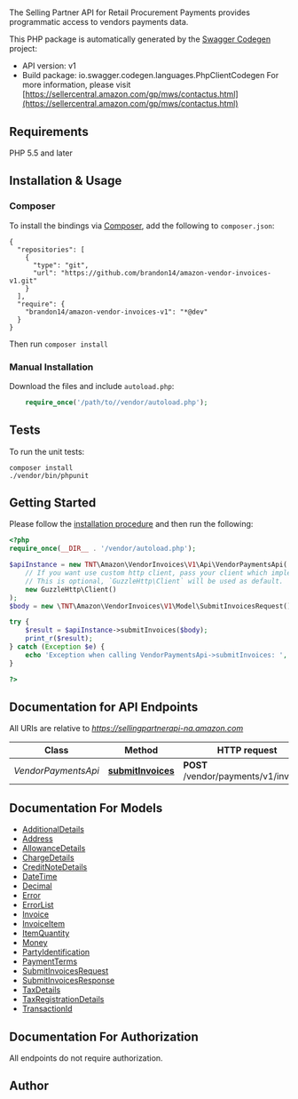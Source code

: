 # 
The Selling Partner API for Retail Procurement Payments provides programmatic access to vendors payments data.

This PHP package is automatically generated by the [Swagger Codegen](https://github.com/swagger-api/swagger-codegen) project:

- API version: v1
- Build package: io.swagger.codegen.languages.PhpClientCodegen
For more information, please visit [https://sellercentral.amazon.com/gp/mws/contactus.html](https://sellercentral.amazon.com/gp/mws/contactus.html)

## Requirements

PHP 5.5 and later

## Installation & Usage
### Composer

To install the bindings via [Composer](http://getcomposer.org/), add the following to `composer.json`:

```
{
  "repositories": [
    {
      "type": "git",
      "url": "https://github.com/brandon14/amazon-vendor-invoices-v1.git"
    }
  ],
  "require": {
    "brandon14/amazon-vendor-invoices-v1": "*@dev"
  }
}
```

Then run `composer install`

### Manual Installation

Download the files and include `autoload.php`:

```php
    require_once('/path/to//vendor/autoload.php');
```

## Tests

To run the unit tests:

```
composer install
./vendor/bin/phpunit
```

## Getting Started

Please follow the [installation procedure](#installation--usage) and then run the following:

```php
<?php
require_once(__DIR__ . '/vendor/autoload.php');

$apiInstance = new TNT\Amazon\VendorInvoices\V1\Api\VendorPaymentsApi(
    // If you want use custom http client, pass your client which implements `GuzzleHttp\ClientInterface`.
    // This is optional, `GuzzleHttp\Client` will be used as default.
    new GuzzleHttp\Client()
);
$body = new \TNT\Amazon\VendorInvoices\V1\Model\SubmitInvoicesRequest(); // \TNT\Amazon\VendorInvoices\V1\Model\SubmitInvoicesRequest | 

try {
    $result = $apiInstance->submitInvoices($body);
    print_r($result);
} catch (Exception $e) {
    echo 'Exception when calling VendorPaymentsApi->submitInvoices: ', $e->getMessage(), PHP_EOL;
}

?>
```

## Documentation for API Endpoints

All URIs are relative to *https://sellingpartnerapi-na.amazon.com*

Class | Method | HTTP request | Description
------------ | ------------- | ------------- | -------------
*VendorPaymentsApi* | [**submitInvoices**](docs/Api/VendorPaymentsApi.md#submitinvoices) | **POST** /vendor/payments/v1/invoices | 


## Documentation For Models

 - [AdditionalDetails](docs/Model/AdditionalDetails.md)
 - [Address](docs/Model/Address.md)
 - [AllowanceDetails](docs/Model/AllowanceDetails.md)
 - [ChargeDetails](docs/Model/ChargeDetails.md)
 - [CreditNoteDetails](docs/Model/CreditNoteDetails.md)
 - [DateTime](docs/Model/DateTime.md)
 - [Decimal](docs/Model/Decimal.md)
 - [Error](docs/Model/Error.md)
 - [ErrorList](docs/Model/ErrorList.md)
 - [Invoice](docs/Model/Invoice.md)
 - [InvoiceItem](docs/Model/InvoiceItem.md)
 - [ItemQuantity](docs/Model/ItemQuantity.md)
 - [Money](docs/Model/Money.md)
 - [PartyIdentification](docs/Model/PartyIdentification.md)
 - [PaymentTerms](docs/Model/PaymentTerms.md)
 - [SubmitInvoicesRequest](docs/Model/SubmitInvoicesRequest.md)
 - [SubmitInvoicesResponse](docs/Model/SubmitInvoicesResponse.md)
 - [TaxDetails](docs/Model/TaxDetails.md)
 - [TaxRegistrationDetails](docs/Model/TaxRegistrationDetails.md)
 - [TransactionId](docs/Model/TransactionId.md)


## Documentation For Authorization

 All endpoints do not require authorization.


## Author



